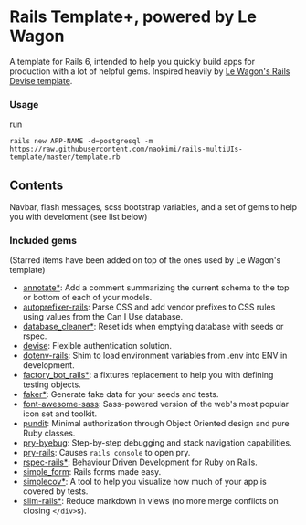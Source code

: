 # Rails Template+, powered by Le Wagon
A template for Rails 6, intended to help you quickly build apps for production with a lot of helpful gems. Inspired heavily by [Le Wagon's Rails Devise template](https://github.com/lewagon/rails-templates).

### Usage
run 
```
rails new APP-NAME -d=postgresql -m https://raw.githubusercontent.com/naokimi/rails-multiUIs-template/master/template.rb
```

## Contents
Navbar, flash messages, scss bootstrap variables, and a set of gems to help you with develoment (see list below)

### Included gems
(Starred items have been added on top of the ones used by Le Wagon's template)

- [annotate\*](https://github.com/ctran/annotate_models): Add a comment summarizing the current schema to the top or bottom of each of your models.
- [autoprefixer-rails](https://github.com/ai/autoprefixer-rails): Parse CSS and add vendor prefixes to CSS rules using values from the Can I Use database.
- [database_cleaner\*](https://github.com/DatabaseCleaner/database_cleaner): Reset ids when emptying database with seeds or rspec.
- [devise](https://github.com/heartcombo/devise): Flexible authentication solution.
- [dotenv-rails](https://github.com/bkeepers/dotenv): Shim to load environment variables from .env into ENV in development.
- [factory_bot_rails\*](https://github.com/thoughtbot/factory_bot_rails): a fixtures replacement to help you with defining testing objects.
- [faker\*](https://github.com/faker-ruby/faker): Generate fake data for your seeds and tests.
- [font-awesome-sass](https://github.com/FortAwesome/font-awesome-sass): Sass-powered version of the web's most popular icon set and toolkit.
- [pundit](https://github.com/varvet/pundit): Minimal authorization through Object Oriented design and pure Ruby classes.
- [pry-byebug](https://github.com/deivid-rodriguez/pry-byebug): Step-by-step debugging and stack navigation capabilities.
- [pry-rails](https://github.com/rweng/pry-rails): Causes `rails console` to open pry.
- [rspec-rails\*](https://github.com/rspec/rspec-rails): Behaviour Driven Development for Ruby on Rails.
- [simple_form](https://github.com/heartcombo/simple_form): Rails forms made easy.
- [simplecov\*](https://github.com/simplecov-ruby/simplecov): A tool to help you visualize how much of your app is covered by tests.
- [slim-rails\*](https://github.com/slim-template/slim-rails): Reduce markdown in views (no more merge conflicts on closing `</div>`s).
